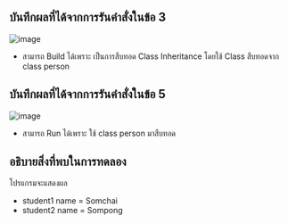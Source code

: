 ## บันทึกผลที่ได้จากการรันคำสั่งในข้อ 3

![image](https://github.com/Phetteepop/03376836-OOP-2566-Lab-08/assets/144197367/ba8fbe38-498e-47b6-888d-7b8cda82ce42)


- สามารถ Build ได้เพราะ เป็นการสืบทอด Class Inheritance โดยใช้ Class สืบทอดจาก class person

## บันทึกผลที่ได้จากการรันคำสั่งในข้อ 5

![image](https://github.com/Phetteepop/03376836-OOP-2566-Lab-08/assets/144197367/62d02d64-22f0-4c2c-84dd-ba1eb4c72789)

- สามารถ Run ได้เพราะ ใช้ class person มาสืบทอด 

## อธิบายสิ่งที่พบในการทดลอง

โปรแกรมจะแสดงผล 

- student1 name = Somchai
- student2 name = Sompong
